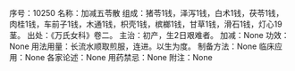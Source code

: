 序号：10250
名称：加减五苓散
组成：猪苓1钱，泽泻1钱，白术1钱，茯苓1钱，肉桂1钱，车前子1钱，木通1钱，枳壳1钱，槟榔1钱，甘草1钱，滑石1钱，灯心19茎。
出处：《万氏女科》卷二。
主治：初产，生2日艰难者。
加减：None
功效：None
用法用量：长流水顺取煎服，连进。以生为度。
制备方法：None
临床应用：None
各家论述：None
用药禁忌：None
附注：None
